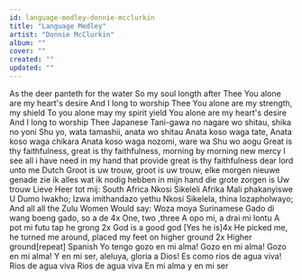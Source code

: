 ```yaml
---
id: language-medley-donnie-mcclurkin
title: "Language Medley"
artist: "Donnie McClurkin"
album: ""
cover: ""
created: ""
updated: ""
---
```


As the deer panteth for the water
So my soul longth after Thee
You alone are my heart's desire
And I long to worship Thee
You alone are my strength, my shield
To you alone may my spirit yield
You alone are my heart's desire
And I long to worship Thee
Japanese
Tani-gawa no nagare wo shitau, shika no yoni
Shu yo, wata tamashii, anata wo shitau
Anata koso waga tate, Anata koso waga chikara
Anata koso waga nozomi, ware wa Shu wo aogu
Great is thy faithfulness, great is thy faithfulness, morning by morning new mercy I see all i have need in my hand that provide great is thy faithfulness dear lord unto me
Dutch
Groot is uw trouw, groot is uw trouw, elke morgen nieuwe genade zie ik alles wat ik nodig hebben in mijn hand die grote zorgen is Uw trouw Lieve Heer tot mij:
South Africa
Nkosi Sikeleli Afrika
Mali phakanyiswe U Dumo lwakho;
Izwa imithandazo yethu
Nkosi Sikelela, thina lozapholwayo;
And all all the Zulu Women Would say:
Woza moya
Surinamese
Gado di wang boeng gado, so a de 4x
One, two ,three
A opo mi, a drai mi lontu
A pot mi futu tap he grong 2x
God is a good god [Yes he is]4x
He picked me, he turned me around, placed my feet on higher ground 2x
Higher ground[repeat]
Spanish
Yo tengo gozo en mi alma!
Gozo en mi alma!
Gozo en mi alma!
Y en mi ser, aleluya, gloria a Dios!
Es como rios de agua viva!
Rios de agua viva
Rios de agua viva
En mi alma y en mi ser